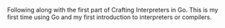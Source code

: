 Following along with the first part of Crafting Interpreters in Go. This is my
first time using Go and my first introduction to interpreters or compilers.
